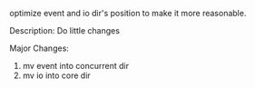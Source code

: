 optimize event and io dir's position to make it more reasonable.

Description:
Do little changes

Major Changes:
1. mv event into concurrent dir
2. mv io into core dir